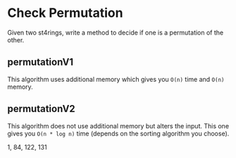 # Check Permutation

Given two st4rings, write a method to decide if one is a permutation of the other.

## permutationV1

This algorithm uses additional memory which gives you `O(n)` time and `O(n)` memory.

## permutationV2

This algorithm does not use additional memory but alters the input. This one gives you `O(n * log n)` time (depends on the sorting algorithm you choose).

1, 84, 122, 131